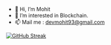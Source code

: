 - 👋 Hi, I’m Mohit
- 👀 I’m interested in Blockchain.
- 📫 Mail me : <a href= "mailto: devmohit93@gmail.com">devmohit93@gmail.com</a>

[![GitHub Streak](https://github-readme-streak-stats.herokuapp.com?user=mohitchandel&theme=highcontrast&date_format=M%20j%5B%2C%20Y%5D)](https://git.io/streak-stats)
